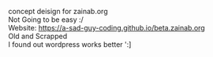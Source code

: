concept deisign for zainab.org                                                                                                                                                 
Not Going to be easy :/                                                                                      
Website: https://a-sad-guy-coding.github.io/beta.zainab.org                                                                                 
Old and Scrapped                                                                                                                                                                                                             
I found out wordpress works better ':]
